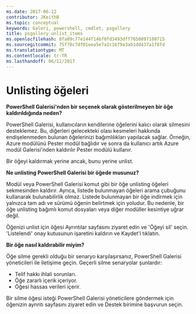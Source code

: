 ```yaml
---
ms.date: 2017-06-12
contributor: JKeithB
ms.topic: conceptual
keywords: Galeri, powershell, cmdlet, psgallery
title: psgallery_unlist_items
ms.openlocfilehash: 8fa09c77e144f14bf0fd3493dff7650897100715
ms.sourcegitcommit: 75f70c7df01eea5e7a2c16f9a3ab1dd437a1f8fd
ms.translationtype: MT
ms.contentlocale: tr-TR
ms.lasthandoff: 06/12/2017
---
```

# <a name="unlisting-items"></a>Unlisting öğeleri

**PowerShell Galerisi'nden bir seçenek olarak gösterilmeyen bir öğe kaldırıldığında neden?**

PowerShell Galerisi, kullanıcıların kendilerine öğelerini kalıcı olarak silmesini desteklemez. Bu, diğerleri gelecekteki olası kesmeleri hakkında endişelenmeden bulunan öğelerinizi bağımlılıkları yapılacak sağlar. Örneğin, Azure modülünü Pester modül bağlıdır ve sonra da kullanıcı artık Azure modül Galerisi'nden kaldırılır Pester modülü kullanır.

Bir öğeyi kaldırmak yerine ancak, bunu yerine unlist.

**Ne unlisting PowerShell Galerisi bir öğede musunuz?**

Modül veya PowerShell Galerisi komut gibi bir öğe unlisting öğeleri sekmesinden kaldırır.
Ayrıca, listede bulunmayan öğeleri arama çubuğunu kullanarak bulunabilirlik olmaz.
Listede bulunmayan bir öğe indirmek için yalnızca tam adı ve sürümü öğenin belirtmek için yoludur.
Bu nedenle, bir öğe unlisting bağımlı komut dosyaları veya diğer modüller kesintiye uğrar değil.

Öğenizi unlist için öğesi Ayrıntılar sayfasını ziyaret edin ve 'Öğeyi sil' seçin. 'Listelendi' onay kutusunun işaretini kaldırın ve Kaydet'i tıklatın.

**Bir öğe nasıl kaldırabilir miyim?**

Öğe silme gerekli olduğu bir senaryo karşılaşırsanız, PowerShell Galerisi yöneticileri ile iletişime geçin.
Geçerli silme senaryolar şunlardır:
- Telif hakkı ihlali sorunları.
- Öğe zararlı içerik içeriyor.
- Öğesi hassas verileri içerir.

Bir silme öğesi isteği PowerShell Galerisi yöneticilere göndermek için öğenizin ayrıntı sayfasını ziyaret edin ve Destek birimine başvurun seçin.  


